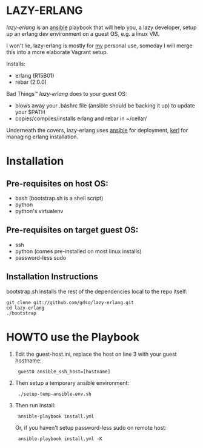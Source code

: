 LAZY-ERLANG
===========
*lazy-erlang* is an [ansible](http://ansible.cc) playbook that will help you, a lazy developer, 
setup up an erlang dev environment on a guest OS, e.g. a linux VM.

I won't lie, lazy-erlang is mostly for [my](http://github.com/gdso) personal use, someday I will merge this into a more 
elaborate Vagrant setup.
 
Installs:
  - erlang (R15B01)
  - rebar (2.0.0)

Bad Things&trade; *lazy-erlang* does to your guest OS:
  - blows away your .bashrc file (ansible should be backing it up) to update your $PATH
  - copies/compiles/installs erlang and rebar in ~/cellar/

Underneath the covers, lazy-erlang uses [ansible](http://ansible.cc) for deployment, 
[kerl](https://github.com/spawngrid/kerl) for managing erlang installation.

# Installation

## Pre-requisites on host OS:
  - bash (bootstrap.sh is a shell script)
  - python
  - python's virtualenv

## Pre-requisites on target guest OS:
  - ssh
  - python (comes pre-installed on most linux installs)
  - password-less sudo

## Installation Instructions
bootstrap.sh installs the rest of the dependencies local to the repo itself:

    git clone git://github.com/gdso/lazy-erlang.git
    cd lazy-erlang
    ./bootstrap
    
# HOWTO use the Playbook

1. Edit the guest-host.ini, replace the host on line 3 with your guest hostname:
 
        guest0 ansible_ssh_host=[hostname]
        
2. Then setup a temporary ansible environment:

        ./setup-temp-ansible-env.sh

3. Then run install:
    
        ansible-playbook install.yml

   Or, if you haven't setup password-less sudo on remote host:
        
        ansible-playbook install.yml -K
    

  



